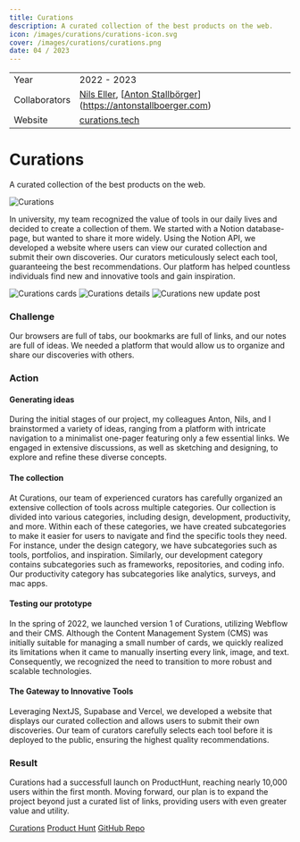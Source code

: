 ```yaml
---
title: Curations
description: A curated collection of the best products on the web.
icon: /images/curations/curations-icon.svg
cover: /images/curations/curations.png
date: 04 / 2023
---
```


<info-grid>
<div>

|               |                                                                                                                          |
| ------------- | ------------------------------------------------------------------------------------------------------------------------ |
| Year          | 2022 - 2023                                                                                                              |
| Collaborators | [Nils Eller](https://nilseller.com), [[Anton Stallbörger](https://antonstallboerger.com)](https://antonstallboerger.com) |
| Website       | [curations.tech](https://curations.tech)                                                                                 |

</div>

<div>

# Curations

A curated collection of the best products on the web.

</div>
</info-grid>

![Curations](/images/curations/curations.png)

In university, my team recognized the value of tools in our daily lives and decided to create a collection of them. We started with a Notion database-page, but wanted to share it more widely. Using the Notion API, we developed a website where users can view our curated collection and submit their own discoveries. Our curators meticulously select each tool, guaranteeing the best recommendations. Our platform has helped countless individuals find new and innovative tools and gain inspiration.

<three-full-grid>

![Curations cards](/images/curations/curations_cards.webp)
![Curations details](/images/curations/cuations_details.webp)
![Curations new update post](/images/curations/curations_update.webp)

</three-full-grid>

<process-grid>

### Challenge

Our browsers are full of tabs, our bookmarks are full of links, and our notes are full of ideas. We needed a platform that would allow us to organize and share our discoveries with others.

<div>

### Action

</div>

<div>

#### Generating ideas

During the initial stages of our project, my colleagues Anton, Nils, and I brainstormed a variety of ideas, ranging from a platform with intricate navigation to a minimalist one-pager featuring only a few essential links. We engaged in extensive discussions, as well as sketching and designing, to explore and refine these diverse concepts.

#### The collection

At Curations, our team of experienced curators has carefully organized an extensive collection of tools across multiple categories. Our collection is divided into various categories, including design, development, productivity, and more. Within each of these categories, we have created subcategories to make it easier for users to navigate and find the specific tools they need. For instance, under the design category, we have subcategories such as tools, portfolios, and inspiration. Similarly, our development category contains subcategories such as frameworks, repositories, and coding info. Our productivity category has subcategories like analytics, surveys, and mac apps.

#### Testing our prototype

In the spring of 2022, we launched version 1 of Curations, utilizing Webflow and their CMS. Although the Content Management System (CMS) was initially suitable for managing a small number of cards, we quickly realized its limitations when it came to manually inserting every link, image, and text. Consequently, we recognized the need to transition to more robust and scalable technologies.

#### The Gateway to Innovative Tools

Leveraging NextJS, Supabase and Vercel, we developed a website that displays our curated collection and allows users to submit their own discoveries. Our team of curators carefully selects each tool before it is deployed to the public, ensuring the highest quality recommendations.

</div>

### Result

Curations had a successfull launch on ProductHunt, reaching nearly 10,000 users within the first month. Moving forward, our plan is to expand the project beyond just a curated list of links, providing users with even greater value and utility.

</process-grid>

<project-links>

[Curations](https://www.curations.tech/)
[Product Hunt](https://www.producthunt.com/products/curations)
[GitHub Repo](https://github.com/flornkm/Curations)
</project-links>
